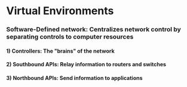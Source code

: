 # Virtual Environments

### Software-Defined network: Centralizes network control by separating controls to computer resources

#### 1) Controllers: The "brains" of the network

#### 2) Southbound APIs: Relay information to routers and switches

#### 3) Northbound APIs: Send information to applications
